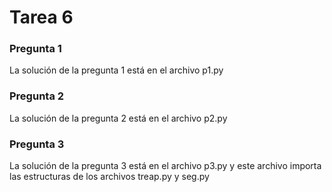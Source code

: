 # Tarea 6

### Pregunta 1
La solución de la pregunta 1 está en el archivo p1.py

### Pregunta 2
La solución de la pregunta 2 está en el archivo p2.py

### Pregunta 3
La solución de la pregunta 3 está en el archivo p3.py y este archivo importa las estructuras de los archivos treap.py y seg.py
